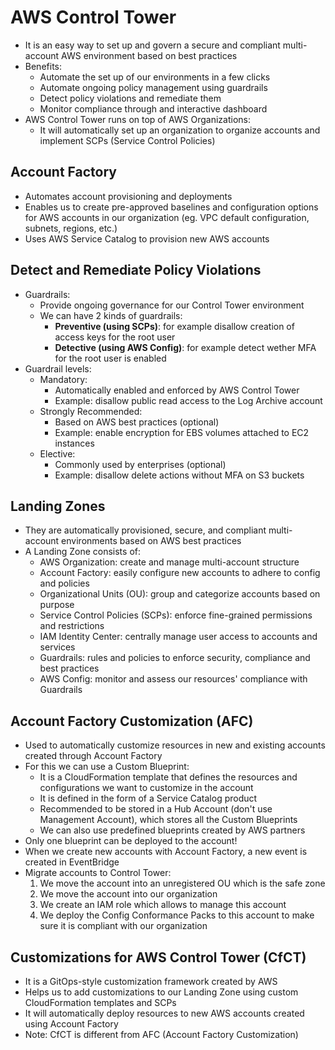 # AWS Control Tower

- It is an easy way to set up and govern a secure and compliant multi-account AWS environment based on best practices
- Benefits:
    - Automate the set up of our environments in a few clicks
    - Automate ongoing policy management using guardrails
    - Detect policy violations and remediate them
    - Monitor compliance through and interactive dashboard
- AWS Control Tower runs on top of AWS Organizations:
    - It will automatically set up an organization to organize accounts and implement SCPs (Service Control Policies)

## Account Factory

- Automates account provisioning and deployments
- Enables us to create pre-approved baselines and configuration options for AWS accounts in our organization (eg. VPC default configuration, subnets, regions, etc.)
- Uses AWS Service Catalog to provision new AWS accounts

## Detect and Remediate Policy Violations

- Guardrails:
    - Provide ongoing governance for our Control Tower environment
    - We can have 2 kinds of guardrails:
        - **Preventive (using SCPs)**: for example disallow creation of access keys for the root user
        - **Detective (using AWS Config)**: for example detect wether MFA for the root user is enabled
- Guardrail levels:
    - Mandatory:
        - Automatically enabled and enforced by AWS Control Tower
        - Example: disallow public read access to the Log Archive account
    - Strongly Recommended:
        - Based on AWS best practices (optional)
        - Example: enable encryption for EBS volumes attached to EC2 instances
    - Elective:
        - Commonly used by enterprises (optional)
        - Example: disallow delete actions without MFA on S3 buckets

## Landing Zones

- They are automatically provisioned, secure, and compliant multi-account environments based on AWS best practices
- A Landing Zone consists of:
    - AWS Organization: create and manage multi-account structure
    - Account Factory: easily configure new accounts to adhere to config and policies
    - Organizational Units (OU): group and categorize accounts based on purpose
    - Service Control Policies (SCPs): enforce fine-grained permissions and restrictions
    - IAM Identity Center: centrally manage user access to accounts and services
    - Guardrails: rules and policies to enforce security, compliance and best practices
    - AWS Config: monitor and assess our resources' compliance with Guardrails

## Account Factory Customization (AFC)

- Used to automatically customize resources in new and existing accounts created through Account Factory
- For this we can use a Custom Blueprint:
    - It is a CloudFormation template that defines the resources and configurations we want to customize in the account
    - It is defined in the form of a Service Catalog product
    - Recommended to be stored in a Hub Account (don't use Management Account), which stores all the Custom Blueprints
    - We can also use predefined blueprints created by AWS partners
- Only one blueprint can be deployed to the account!
- When we create new accounts with Account Factory, a new event is created in EventBridge
- Migrate accounts to Control Tower:
    1. We move the account into an unregistered OU which is the safe zone
    2. We move the account into our organization
    3. We create an IAM role which allows to manage this account
    4. We deploy the Config Conformance Packs to this account to make sure it is compliant with our organization

## Customizations for AWS Control Tower (CfCT)

- It is a GitOps-style customization framework created by AWS
- Helps us to add customizations to our Landing Zone using custom CloudFormation templates and SCPs
- It will automatically deploy resources to new AWS accounts created using Account Factory
- Note: CfCT is different from AFC (Account Factory Customization)